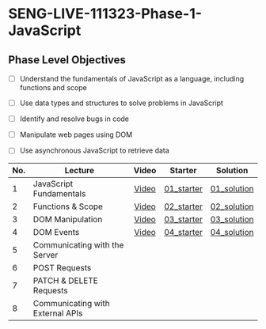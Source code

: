 # SENG-LIVE-111323-Phase-1-JavaScript
## Phase Level Objectives
- [ ] Understand the fundamentals of JavaScript as a language, including functions and scope
- [ ] Use data types and structures to solve problems in JavaScript
- [ ] Identify and resolve bugs in code
- [ ] Manipulate web pages using DOM
- [ ] Use asynchronous JavaScript to retrieve data


|No. | Lecture                          | Video 	| Starter 	| Solution 	|
|----|------------------------------	|:-----:	|--------	|---------	|
|1 | JavaScript Fundamentals            |[Video](https://www.youtube.com/watch?v=hoxU67YfpI4)|[01_starter](https://github.com/RikkuX491/EAST-SE-111323-Phase-1/tree/01_starter)|[01_solution](https://github.com/RikkuX491/EAST-SE-111323-Phase-1/tree/01_solution)|
|2 | Functions & Scope                	|[Video](https://www.youtube.com/watch?v=A2IbSmoqPQE)|[02_starter](https://github.com/RikkuX491/EAST-SE-111323-Phase-1/tree/02_starter)|[02_solution](https://github.com/RikkuX491/EAST-SE-111323-Phase-1/tree/02_solution)|
|3 | DOM Manipulation                 	|[Video](https://www.youtube.com/watch?v=LAa_-tyXWLg)|[03_starter](https://github.com/RikkuX491/EAST-SE-111323-Phase-1/tree/03_starter)|[03_solution](https://github.com/RikkuX491/EAST-SE-111323-Phase-1/tree/03_solution)|
|4 | DOM Events                       	|[Video](https://www.youtube.com/watch?v=2JP9SJJKP0k)|[04_starter](https://github.com/RikkuX491/EAST-SE-111323-Phase-1/tree/04_starter)|[04_solution](https://github.com/RikkuX491/EAST-SE-111323-Phase-1/tree/04_solution)|
|5 | Communicating with the Server    	| | | |
|6 | POST Requests                    	| | | |
|7 | PATCH & DELETE Requests          	| | | |
|8 | Communicating with External APIs 	| | | |